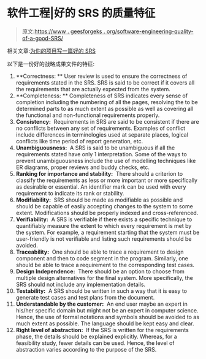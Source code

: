 # 软件工程|好的 SRS 的质量特征

> 原文:[https://www . geesforgeks . org/software-engineering-quality-of-a-good-SRS/](https://www.geeksforgeeks.org/software-engineering-quality-characteristics-of-a-good-srs/)

相关文章:[为你的项目写一篇好的 SRS](https://www.geeksforgeeks.org/how-to-write-a-good-srs-for-your-project/)

以下是一份好的战略成果文件的特征:

1.  **Correctness: **
    User review is used to ensure the correctness of requirements stated in the SRS. SRS is said to be correct if it covers all the requirements that are actually expected from the system. 
2.  **Completeness: **
    Completeness of SRS indicates every sense of completion including the numbering of all the pages, resolving the to be determined parts to as much extent as possible as well as covering all the functional and non-functional requirements properly. 
3.  **Consistency:** 
    Requirements in SRS are said to be consistent if there are no conflicts between any set of requirements. Examples of conflict include differences in terminologies used at separate places, logical conflicts like time period of report generation, etc. 
4.  **Unambiguousness:** 
    A SRS is said to be unambiguous if all the requirements stated have only 1 interpretation. Some of the ways to prevent unambiguousness include the use of modelling techniques like ER diagrams, proper reviews and buddy checks, etc. 
5.  **Ranking for importance and stability:** 
    There should a criterion to classify the requirements as less or more important or more specifically as desirable or essential. An identifier mark can be used with every requirement to indicate its rank or stability. 
6.  **Modifiability:** 
    SRS should be made as modifiable as possible and should be capable of easily accepting changes to the system to some extent. Modifications should be properly indexed and cross-referenced. 
7.  **Verifiability:** 
    A SRS is verifiable if there exists a specific technique to quantifiably measure the extent to which every requirement is met by the system. For example, a requirement starting that the system must be user-friendly is not verifiable and listing such requirements should be avoided. 
8.  **Traceability:** 
    One should be able to trace a requirement to design component and then to code segment in the program. Similarly, one should be able to trace a requirement to the corresponding test cases. 
9.  **Design Independence:** 
    There should be an option to choose from multiple design alternatives for the final system. More specifically, the SRS should not include any implementation details. 
10.  **Testability:** 
    A SRS should be written in such a way that it is easy to generate test cases and test plans from the document. 
11.  **Understandable by the customer:** 
    An end user maybe an expert in his/her specific domain but might not be an expert in computer science. Hence, the use of formal notations and symbols should be avoided to as much extent as possible. The language should be kept easy and clear. 
12.  **Right level of abstraction:** 
    If the SRS is written for the requirements phase, the details should be explained explicitly. Whereas, for a feasibility study, fewer details can be used. Hence, the level of abstraction varies according to the purpose of the SRS.